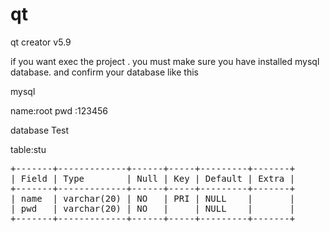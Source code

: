 # qt
qt creator v5.9 

if you want exec the project . you must make sure you have installed mysql database.
and confirm your database like this

mysql

name:root
pwd :123456

database Test

table:stu

<pre>
+-------+-------------+------+-----+---------+-------+ 
| Field | Type        | Null | Key | Default | Extra |  
+-------+-------------+------+-----+---------+-------+ 
| name  | varchar(20) | NO   | PRI | NULL    |       | 
| pwd   | varchar(20) | NO   |     | NULL    |       | 
+-------+-------------+------+-----+---------+-------+ 
</pre>

